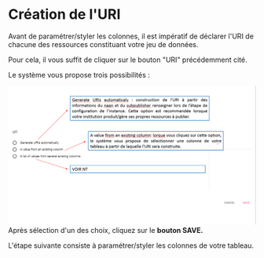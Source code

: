 # Création de l'URI

Avant de paramétrer/styler les colonnes, il est impératif de déclarer l'URI de chacune des ressources constituant votre jeu de données.

Pour cela, il vous suffit de cliquer sur le bouton "URI" précédemment cité.

Le système vous propose trois possibilités :

![](/assets/creationuri.png)Après sélection d'un des choix, cliquez sur le **bouton SAVE.**

L'étape suivante consiste à paramétrer/styler les colonnes de votre tableau.





